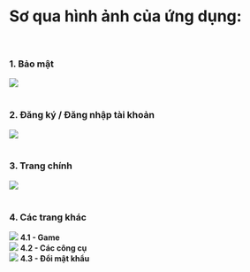 <h1>Sơ qua hình ảnh của ứng dụng:</h1><br/>
<h3>1. Bảo mật</h3>
<img src="https://github.com/user-attachments/assets/5ab8aecf-d170-421d-be52-e5be33d18342">
<br/><br/>

<h3>2. Đăng ký / Đăng nhập tài khoản</h3>
<img src="https://github.com/user-attachments/assets/d227ee66-67cf-43f1-8388-5ace0fdd1de9">
<br/><br/>

<h3>3. Trang chính</h3>
<img src="https://github.com/user-attachments/assets/b854306d-676e-4f28-a090-3303ebe21ced">
<br/><br/>

<h3>4. Các trang khác</h3>
<img src="https://github.com/user-attachments/assets/bed66906-5834-4b6a-a3d8-101154cf7878">
<b style="text-align: center;">4.1 - Game</b>
<br/>
<img src="https://github.com/user-attachments/assets/211316ab-bf8f-45c2-b8e1-6c41e6cae21b">
<b style="text-align: center;">4.2 - Các công cụ</b>
<br/>
<img src="https://github.com/user-attachments/assets/ee46c9b9-cfaa-458e-aed8-ae809bb1b7bd">
<b style="text-align: center;">4.3 - Đổi mật khẩu</b>

